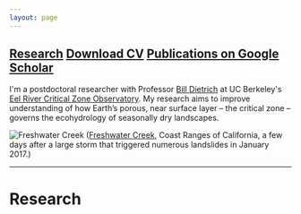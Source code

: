 ```yaml
---
layout: page
---
```



[Research](#Research)	[Download CV](https://www.dropbox.com/s/nvjg9o230v6sgqh/dralleCV.pdf?dl=0)	[Publications on Google Scholar](https://scholar.google.com/citations?user=aTBY7vAAAAAJ&hl=en)
--- 

I'm a postdoctoral researcher with Professor [Bill Dietrich](http://vcresearch.berkeley.edu/faculty/william-e-dietrich) at UC Berkeley's [Eel River Critical Zone Observatory](http://criticalzone.org/eel/). My research aims to improve understanding of how Earth’s porous, near surface layer – the critical zone – governs the ecohydrology of seasonally dry landscapes. 

![](../assets/coast.JPG "Freshwater Creek")
([Freshwater Creek](https://goo.gl/maps/WHKbuRm5bNJ2), Coast Ranges of California, a few days after a large storm that triggered numerous landslides in January 2017.)

---

# Research


